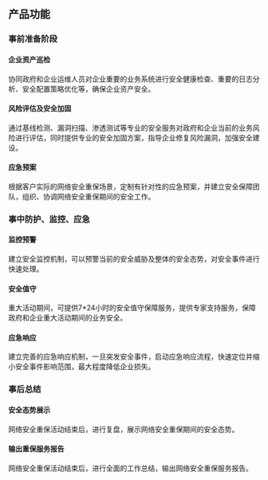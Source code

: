 ## 产品功能
###  事前准备阶段
#### 企业资产巡检
协同政府和企业运维人员对企业重要的业务系统进行安全健康检查、重要的日志分析、安全配置策略优化等，确保企业资产安全。
#### 风险评估及安全加固
通过基线检测、漏洞扫描、渗透测试等专业的安全服务对政府和企业当前的业务风险进行评估，同时提供专业的安全加固方案，指导企业修复风险漏洞，加强安全建设。
#### 应急预案
根据客户实际的网络安全重保场景，定制有针对性的应急预案，并建立安全保障团队，组织、协调网络安全重保期间的安全工作。

###  事中防护、监控、应急
#### 监控预警
建立安全监控机制，可以预警当前的安全威胁及整体的安全态势，对安全事件进行快速处理。
#### 安全值守
重大活动期间，可提供7*24小时的安全值守保障服务，提供专家支持服务，保障政府和企业重大活动期间的业务安全。
#### 应急响应
建立完善的应急响应机制，一旦突发安全事件，启动应急响应流程，快速定位并缩小安全事件影响范围，最大程度降低企业损失。

###  事后总结
#### 安全态势展示
网络安全重保活动结束后，进行复盘，展示网络安全重保期间的安全态势。
#### 输出重保服务报告
网络安全重保活动结束后，进行全面的工作总结，输出网络安全重保服务报告。
